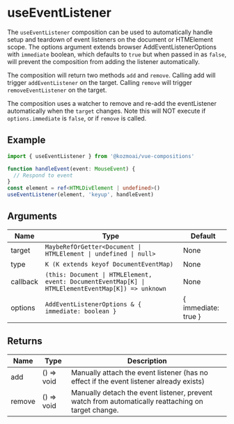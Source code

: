 # useEventListener

The `useEventListener` composition can be used to automatically handle setup and teardown of event listeners on the document or HTMElement scope. The options argument extends browser AddEventListenerOptions with `immediate` boolean, which defaults to `true` but when passed in as `false`, will prevent the composition from adding the listener automatically.

The composition will return two methods `add` and `remove`. Calling add will trigger `addEventListener` on the target. Calling `remove` will trigger `removeEventListener` on the target.

The composition uses a watcher to remove and re-add the eventListener automatically when the `target` changes. Note this will NOT execute if `options.immediate` is `false`, or if `remove` is called.

## Example

```typescript
import { useEventListener } from '@kozmoai/vue-compositions'

function handleEvent(event: MouseEvent) {
  // Respond to event
}
const element = ref<HTMLDivElement | undefined>()
useEventListener(element, 'keyup', handleEvent)
```

## Arguments

| Name      | Type                                                      | Default   |
|-----------|-----------------------------------------------------------|-----------|
| target    | `MaybeRefOrGetter<Document \| HTMLElement \| undefined \| null>`               | None      |
| type      | `K (K extends keyof DocumentEventMap)`                    | None      |
| callback  | `(this: Document \| HTMLElement, event: DocumentEventMap[K] \| HTMLElementEventMap[K]) => unknown` | None      |
| options   | `AddEventListenerOptions & { immediate: boolean }`        | { immediate: true }      |

## Returns

| Name   | Type        | Description                                       |
|--------|-------------|---------------------------------------------------|
| add    | () => void  | Manually attach the event listener (has no effect if the event listener already exists) |
| remove | () => void  | Manually detach the event listener, prevent watch from automatically reattaching on target change.                |

